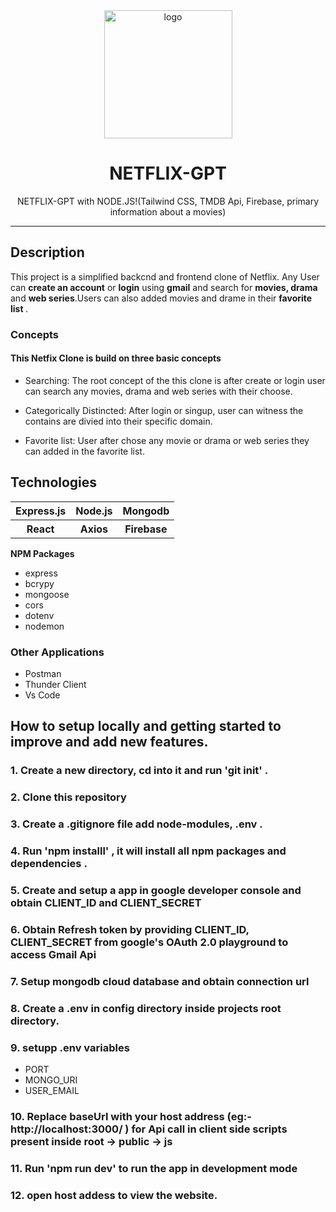 <div align="center">

  <img src="https://user-images.githubusercontent.com/99184393/210160017-d4ded1e1-49d8-424d-b14c-a284856e730c.png" alt="logo" width="205" height="auto" />

  <h1>NETFLIX-GPT</h1>
    <p>
NETFLIX-GPT with NODE.JS!(Tailwind CSS, TMDB Api, Firebase, primary information about a movies)
  </p>

</div>

<hr>
<h2>Description</h2>
This project is a simplified backcnd and frontend clone of Netflix. Any User can <b>create an account</b> or <b>login</b> using <b>gmail</b>  and search for <b> movies, drama </b> and <b> web series</b>.Users can also added movies and drame in their <b>favorite list </b>.

### Concepts

#### This Netfix Clone is build on three basic concepts

- Searching: The root concept of the this clone is after create or login user can search any movies, drama and web series with their choose.

- Categorically Distincted: After login or singup, user can witness the contains are divied into their specific domain.

- Favorite list: User after chose any movie or drama or web series they can added in the favorite list.

<h2>Technologies</h2>
<table>
      <tbody>
        <tr>
          <th>Express.js</th>
           <th>Node.js</th>
           <th>Mongodb</th>
        </tr>
          <tr>
           <th>React</th>
           <th>Axios</th>
           <th>Firebase</th>
         </tr>
      </tbody>    
</table

### <b> NPM Packages </b>

- express
- bcrypy
- mongoose
- cors
- dotenv
- nodemon

### Other Applications

- Postman
- Thunder Client
- Vs Code

## How to setup locally and getting started to improve and add new features.

### 1. Create a new directory, cd into it and run 'git init' .

### 2. Clone this repository

### 3. Create a .gitignore file add node-modules, .env .

### 4. Run 'npm installl' , it will install all npm packages and dependencies .

### 5. Create and setup a app in google developer console and obtain CLIENT_ID and CLIENT_SECRET

### 6. Obtain Refresh token by providing CLIENT_ID, CLIENT_SECRET from google's OAuth 2.0 playground to access Gmail Api

### 7. Setup mongodb cloud database and obtain connection url

### 8. Create a .env in config directory inside projects root directory.

### 9. setupp .env variables

- PORT
- MONGO_URI
- USER_EMAIL

### 10. Replace baseUrl with your host address (eg:- http://localhost:3000/ ) for Api call in client side scripts present inside root -> public -> js

### 11. Run 'npm run dev' to run the app in development mode

### 12. open host addess to view the website.
